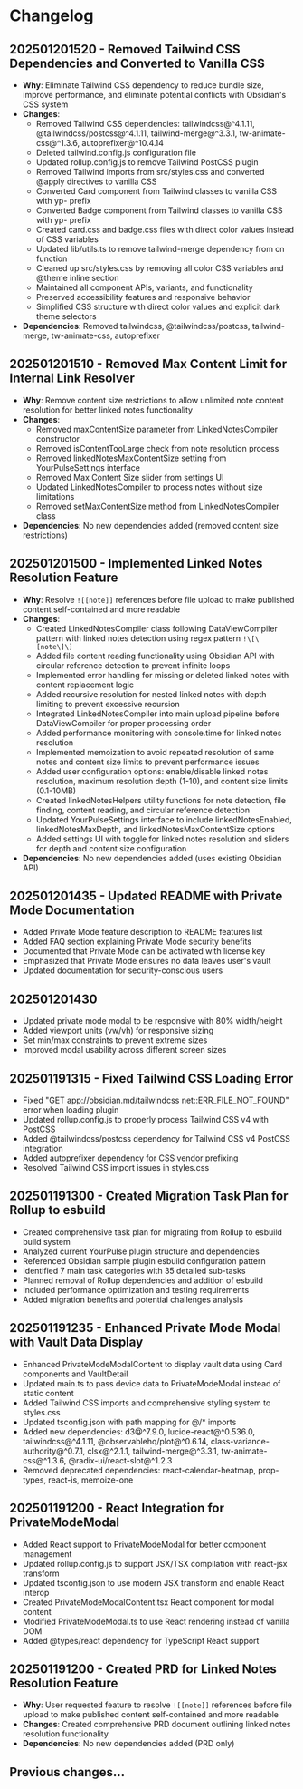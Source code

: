 # Changelog

## 202501201520 - Removed Tailwind CSS Dependencies and Converted to Vanilla CSS

- **Why**: Eliminate Tailwind CSS dependency to reduce bundle size, improve performance, and eliminate potential conflicts with Obsidian's CSS system
- **Changes**:
  - Removed Tailwind CSS dependencies: tailwindcss@^4.1.11, @tailwindcss/postcss@^4.1.11, tailwind-merge@^3.3.1, tw-animate-css@^1.3.6, autoprefixer@^10.4.14
  - Deleted tailwind.config.js configuration file
  - Updated rollup.config.js to remove Tailwind PostCSS plugin
  - Removed Tailwind imports from src/styles.css and converted @apply directives to vanilla CSS
  - Converted Card component from Tailwind classes to vanilla CSS with yp- prefix
  - Converted Badge component from Tailwind classes to vanilla CSS with yp- prefix
  - Created card.css and badge.css files with direct color values instead of CSS variables
  - Updated lib/utils.ts to remove tailwind-merge dependency from cn function
  - Cleaned up src/styles.css by removing all color CSS variables and @theme inline section
  - Maintained all component APIs, variants, and functionality
  - Preserved accessibility features and responsive behavior
  - Simplified CSS structure with direct color values and explicit dark theme selectors
- **Dependencies**: Removed tailwindcss, @tailwindcss/postcss, tailwind-merge, tw-animate-css, autoprefixer

## 202501201510 - Removed Max Content Limit for Internal Link Resolver

- **Why**: Remove content size restrictions to allow unlimited note content resolution for better linked notes functionality
- **Changes**:
  - Removed maxContentSize parameter from LinkedNotesCompiler constructor
  - Removed isContentTooLarge check from note resolution process
  - Removed linkedNotesMaxContentSize setting from YourPulseSettings interface
  - Removed Max Content Size slider from settings UI
  - Updated LinkedNotesCompiler to process notes without size limitations
  - Removed setMaxContentSize method from LinkedNotesCompiler class
- **Dependencies**: No new dependencies added (removed content size restrictions)

## 202501201500 - Implemented Linked Notes Resolution Feature

- **Why**: Resolve `![[note]]` references before file upload to make published content self-contained and more readable
- **Changes**:
  - Created LinkedNotesCompiler class following DataViewCompiler pattern with linked notes detection using regex pattern `!\[\[note\]\]`
  - Added file content reading functionality using Obsidian API with circular reference detection to prevent infinite loops
  - Implemented error handling for missing or deleted linked notes with content replacement logic
  - Added recursive resolution for nested linked notes with depth limiting to prevent excessive recursion
  - Integrated LinkedNotesCompiler into main upload pipeline before DataViewCompiler for proper processing order
  - Added performance monitoring with console.time for linked notes resolution
  - Implemented memoization to avoid repeated resolution of same notes and content size limits to prevent performance issues
  - Added user configuration options: enable/disable linked notes resolution, maximum resolution depth (1-10), and content size limits (0.1-10MB)
  - Created linkedNotesHelpers utility functions for note detection, file finding, content reading, and circular reference detection
  - Updated YourPulseSettings interface to include linkedNotesEnabled, linkedNotesMaxDepth, and linkedNotesMaxContentSize options
  - Added settings UI with toggle for linked notes resolution and sliders for depth and content size configuration
- **Dependencies**: No new dependencies added (uses existing Obsidian API)

## 202501201435 - Updated README with Private Mode Documentation

- Added Private Mode feature description to README features list
- Added FAQ section explaining Private Mode security benefits
- Documented that Private Mode can be activated with license key
- Emphasized that Private Mode ensures no data leaves user's vault
- Updated documentation for security-conscious users

## 202501201430

- Updated private mode modal to be responsive with 80% width/height
- Added viewport units (vw/vh) for responsive sizing
- Set min/max constraints to prevent extreme sizes
- Improved modal usability across different screen sizes

## 202501191315 - Fixed Tailwind CSS Loading Error

- Fixed "GET app://obsidian.md/tailwindcss net::ERR_FILE_NOT_FOUND" error when loading plugin
- Updated rollup.config.js to properly process Tailwind CSS v4 with PostCSS
- Added @tailwindcss/postcss dependency for Tailwind CSS v4 PostCSS integration
- Added autoprefixer dependency for CSS vendor prefixing
- Resolved Tailwind CSS import issues in styles.css

## 202501191300 - Created Migration Task Plan for Rollup to esbuild

- Created comprehensive task plan for migrating from Rollup to esbuild build system
- Analyzed current YourPulse plugin structure and dependencies
- Referenced Obsidian sample plugin esbuild configuration pattern
- Identified 7 main task categories with 35 detailed sub-tasks
- Planned removal of Rollup dependencies and addition of esbuild
- Included performance optimization and testing requirements
- Added migration benefits and potential challenges analysis

## 202501191235 - Enhanced Private Mode Modal with Vault Data Display

- Enhanced PrivateModeModalContent to display vault data using Card components and VaultDetail
- Updated main.ts to pass device data to PrivateModeModal instead of static content
- Added Tailwind CSS imports and comprehensive styling system to styles.css
- Updated tsconfig.json with path mapping for @/\* imports
- Added new dependencies: d3@^7.9.0, lucide-react@^0.536.0, tailwindcss@^4.1.11, @observablehq/plot@^0.6.14, class-variance-authority@^0.7.1, clsx@^2.1.1, tailwind-merge@^3.3.1, tw-animate-css@^1.3.6, @radix-ui/react-slot@^1.2.3
- Removed deprecated dependencies: react-calendar-heatmap, prop-types, react-is, memoize-one

## 202501191200 - React Integration for PrivateModeModal

- Added React support to PrivateModeModal for better component management
- Updated rollup.config.js to support JSX/TSX compilation with react-jsx transform
- Updated tsconfig.json to use modern JSX transform and enable React interop
- Created PrivateModeModalContent.tsx React component for modal content
- Modified PrivateModeModal.ts to use React rendering instead of vanilla DOM
- Added @types/react dependency for TypeScript React support

## 202501191200 - Created PRD for Linked Notes Resolution Feature

- **Why**: User requested feature to resolve `![[note]]` references before file upload to make published content self-contained and more readable
- **Changes**: Created comprehensive PRD document outlining linked notes resolution functionality
- **Dependencies**: No new dependencies added (PRD only)

## Previous changes...
